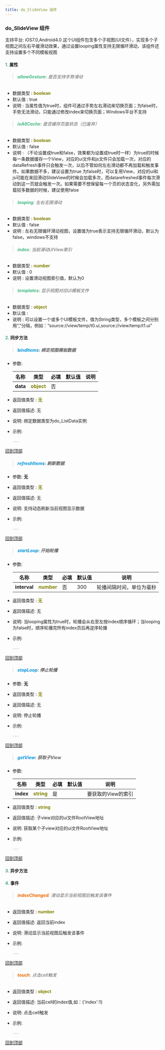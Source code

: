 ```yaml
---
title: do_SlideView 组件
---
```


### do_SlideView 组件

 支持平台: iOS7.0,Android4.0
 这个UI组件包含多个子视图(UI文件），实现多个子视图之间左右平缓滑动效果，通过设置looping属性支持无限循环滑动，该组件还支持设置多个不同模板视图

#### <font color ='#40A977'>**1.**</font> 属性

>###### <font color ='#42b983'>**allowGesture**</font>: 是否支持手势滑动

- 数据类型 : <font color ='#808000'>**boolean**</font>
- 默认值 : true
- 说明 : 当属性值为true时，组件可通过手势左右滑动来切换页面；为false时，手势无法滑动，只能通过修改index来切换页面；Windows平台不支持

>###### <font color ='#42b983'>**isAllCache**</font>: 是否缓存页面状态（已废弃）

- 数据类型 : <font color ='#808000'>**boolean**</font>
- 默认值 : false
- 说明 : （不论设置成true和false，效果都为设置成true时一样）为true的时候每一条数据缓存一个View，对应的ui文件和js文件只会加载一次，对应的dataRefresh事件只会触发一次，以后不管如何左右滑动都不再加载和触发事件。如果数据不多，建议设置为true
为false时，可以复用View，对应的ui和js可能在来回滑动SlideView的时候会加载多次，而datarefreshed事件每次滑动到这一页就会触发一次。如果需要不想保留每一个页的状态变化，另外需加载较多数据的时候，建议使用false

>###### <font color ='#42b983'>**looping**</font>: 左右无限滑动

- 数据类型 : <font color ='#808000'>**boolean**</font>
- 默认值 : false
- 说明 : 左右无限循环滑动视图，设置值为true表示支持无限循环滑动，默认为false，windows不支持

>###### <font color ='#42b983'>**index**</font>: 当前滑动UIView索引

- 数据类型 : <font color ='#808000'>**number**</font>
- 默认值 : 0
- 说明 : 设置滑动视图索引值，默认为0

>###### <font color ='#42b983'>**templates**</font>: 显示视图对应UI模板文件

- 数据类型 : <font color ='#808000'>**object**</font>
- 默认值 : 
- 说明 : 可以设置一个或多个UI模板文件，值为String类型，多个模板之间分别用“,”分隔，例如：“source://view/temp/t0.ui,source://view/temp/t1.ui”

#### <font color ='#40A977'>**2.**</font> 同步方法

>##### <font color ='#0092db'>**bindItems**</font>: 绑定视图模板数据

- 参数:

  名称 | 类型 |必填|默认值|说明
  ---- |-------------  |--------------|--------|------
  **data** |<font color ='#808000'>**object**</font> | 否 | |
- 返回值类型 : <font color ='#808000'>**无**</font>
- 返回值描述: 无
- 说明: 绑定数据类型为do_ListData实例
- 示例:

  ```javascript
  ...

  ```

[回到顶部](#top)

>##### <font color ='#0092db'>**refreshItems**</font>: 刷新数据

- 参数: **无**
- 返回值类型 : <font color ='#808000'>**无**</font>
- 返回值描述: 无
- 说明: 支持动态刷新当前视图显示数据
- 示例:

  ```javascript
  ...

  ```

[回到顶部](#top)

>##### <font color ='#0092db'>**startLoop**</font>: 开始轮播

- 参数:

  名称 | 类型 |必填|默认值|说明
  ---- |-------------  |--------------|--------|------
  **interval** |<font color ='#808000'>**number**</font> | 否 | 300|轮播间隔时间，单位为毫秒
- 返回值类型 : <font color ='#808000'>**无**</font>
- 返回值描述: 无
- 说明: 当looping属性为true时，轮播会从右至左按index顺序循环；当looping为false时，顺序轮播完所有index页后再逆序轮播
- 示例:

  ```javascript
  ...

  ```

[回到顶部](#top)

>##### <font color ='#0092db'>**stopLoop**</font>: 停止轮播

- 参数: **无**
- 返回值类型 : <font color ='#808000'>**无**</font>
- 返回值描述: 无
- 说明: 停止轮播
- 示例:

  ```javascript
  ...

  ```

[回到顶部](#top)

>##### <font color ='#0092db'>**getView**</font>: 获取子View

- 参数:

  名称 | 类型 |必填|默认值|说明
  ---- |-------------  |--------------|--------|------
  **index** |<font color ='#808000'>**string**</font> | 是 | |要获取的View的索引
- 返回值类型 : <font color ='#808000'>**string**</font>
- 返回值描述: 子view对应的ui文件RootView地址
- 说明: 获取某个子view对应的ui文件RootView地址
- 示例:

  ```javascript
  ...

  ```

[回到顶部](#top)

#### <font color ='#40A977'>**3.**</font> 异步方法


#### <font color ='#40A977'>**4.**</font> 事件

>###### <font color ='#e96900'>**indexChanged**</font>: 滑动显示当前视图后触发该事件

- 返回值类型 : <font color ='#808000'>**number**</font>
- 返回值描述: 返回当前index
- 说明: 滑动显示当前视图后触发该事件
- 示例:

  ```javascript
  ...

  ```

[回到顶部](#top)

>###### <font color ='#e96900'>**touch**</font>: 点击cell触发

- 返回值类型 : <font color ='#808000'>**object**</font>
- 返回值描述: 当前cell的index值,如：{'index':1}
- 说明: 点击cell触发
- 示例:

  ```javascript
  ...

  ```

[回到顶部](#top)


